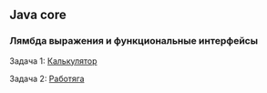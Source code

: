 ## Java core

### Лямбда выражения и функциональные интерфейсы

Задача 1: [Калькулятор](https://github.com/Gangsta-Nick/Lyambda/tree/main/calc)

Задача 2: [Работяга](https://github.com/Gangsta-Nick/Lyambda/tree/main/worker)
